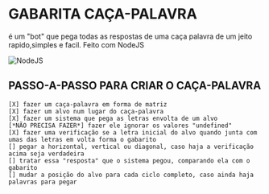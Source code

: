 # GABARITA CAÇA-PALAVRA

é um "bot" que pega todas as respostas de uma caça palavra de um jeito rapido,simples e facil. Feito com NodeJS

<div>
<img align="center" alt="NodeJS" src="https://img.shields.io/badge/Node.js-43853D?style=for-the-badge&logo=node.js&logoColor=white"/>
</div>

## PASSO-A-PASSO PARA CRIAR O CAÇA-PALAVRA

```
[X] fazer um caça-palavra em forma de matriz
[X] fazer um alvo num lugar do caça-palavra
[X] fazer um sistema que pega as letras envolta de um alvo
[*NÃO PRECISA FAZER*] fazer ele ignorar os valores "undefined"
[X] fazer uma verificação se a letra inicial do alvo quando junta com umas das letras em volta forma o gabarito
[] pegar a horizontal, vertical ou diagonal, caso haja a verificação acima seja verdadeira
[] tratar essa "resposta" que o sistema pegou, comparando ela com o gabarito
[] mudar a posição do alvo para cada ciclo completo, caso ainda haja palavras para pegar
```
